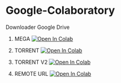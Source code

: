 # Google-Colaboratory
Downloader Google Drive

1. MEGA
[![Open In Colab](https://colab.research.google.com/assets/colab-badge.svg)](https://colab.research.google.com/gist/whxxyu/95115f7d993f3e841f869a4c5278ac2a/mega-to-google-drive-downloader.ipynb)

2. TORRENT
[![Open In Colab](https://colab.research.google.com/assets/colab-badge.svg)](https://colab.research.google.com/gist/whxxyu/f583c5448fb5b7d68f379aabb4f00782/torrent-to-google-drive-downloader.ipynb)

3. TORRENT V2
[![Open In Colab](https://colab.research.google.com/assets/colab-badge.svg)](https://colab.research.google.com/gist/whxxyu/2514a4a45fd16650382301b671fed7f2/torrent-to-google-drive-downloader-v2.ipynb)

4. REMOTE URL
[![Open In Colab](https://colab.research.google.com/assets/colab-badge.svg)](https://colab.research.google.com/gist/whxxyu/425eb42c86c44a46dae6790080904169/any-url-transfer-to-google-drive.ipynb)
